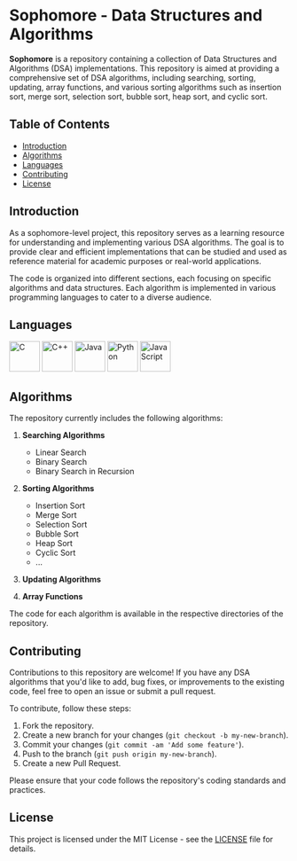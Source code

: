 # Sophomore - Data Structures and Algorithms
**Sophomore** is a repository containing a collection of Data Structures and Algorithms (DSA) implementations. This repository is aimed at providing a comprehensive set of DSA algorithms, including searching, sorting, updating, array functions, and various sorting algorithms such as insertion sort, merge sort, selection sort, bubble sort, heap sort, and cyclic sort.

## Table of Contents

- [Introduction](#introduction)
- [Algorithms](#algorithms)
- [Languages](#languages)
- [Contributing](#contributing)
- [License](#license)

## Introduction

As a sophomore-level project, this repository serves as a learning resource for understanding and implementing various DSA algorithms. The goal is to provide clear and efficient implementations that can be studied and used as reference material for academic purposes or real-world applications.

The code is organized into different sections, each focusing on specific algorithms and data structures. Each algorithm is implemented in various programming languages to cater to a diverse audience.

## Languages

<a href="https://en.wikipedia.org/wiki/C_(programming_language)" title="C"><img src="https://github.com/get-icon/geticon/raw/master/icons/c.svg" alt="C" width="55px" height="55px"></a>
<a href="https://isocpp.org/" title="C++"><img src="https://github.com/get-icon/geticon/raw/master/icons/c-plusplus.svg" alt="C++" width="55px" height="55px"></a>
<a href="https://www.java.com/" title="Java"><img src="https://github.com/get-icon/geticon/raw/master/icons/java.svg" alt="Java" width="55px" height="55px"></a>
<a href="https://www.python.org/" title="Python"><img src="https://github.com/get-icon/geticon/raw/master/icons/python.svg" alt="Python" width="55px" height="55px"></a>
<img src="https://github.com/get-icon/geticon/raw/master/icons/javascript.svg" alt="JavaScript" width="55px" height="55px"></a>


## Algorithms

The repository currently includes the following algorithms:

1. **Searching Algorithms**
   - Linear Search
   - Binary Search
   - Binary Search in Recursion

2. **Sorting Algorithms**
   - Insertion Sort
   - Merge Sort
   - Selection Sort
   - Bubble Sort
   - Heap Sort
   - Cyclic Sort
   - ...

3. **Updating Algorithms**


4. **Array Functions**


The code for each algorithm is available in the respective directories of the repository.

## Contributing

Contributions to this repository are welcome! If you have any DSA algorithms that you'd like to add, bug fixes, or improvements to the existing code, feel free to open an issue or submit a pull request.

To contribute, follow these steps:

1. Fork the repository.
2. Create a new branch for your changes (`git checkout -b my-new-branch`).
3. Commit your changes (`git commit -am 'Add some feature'`).
4. Push to the branch (`git push origin my-new-branch`).
5. Create a new Pull Request.

Please ensure that your code follows the repository's coding standards and practices.

## License

This project is licensed under the MIT License - see the [LICENSE](LICENSE) file for details.

